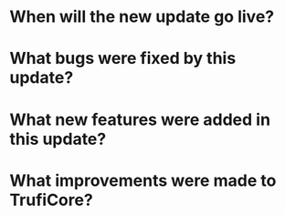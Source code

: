 # When will the new update go live?


# What bugs were fixed by this update?


# What new features were added in this update?


# What improvements were made to TrufiCore?

